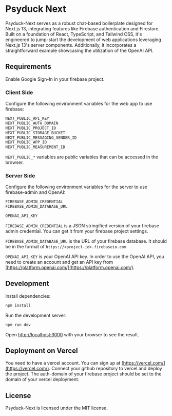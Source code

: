 # Psyduck Next

Psyduck-Next serves as a robust chat-based boilerplate designed for Next.js 13, integrating features like Firebase authentication and Firestore. Built on a foundation of React, TypeScript, and Tailwind CSS, it's engineered to jump-start the development of web applications leveraging Next.js 13's server components. Additionally, it incorporates a straightforward example showcasing the utilization of the OpenAI API.

## Requirements

Enable Google Sign-In in your firebase project.

### Client Side

Configure the following environment variables for the web app to use firebase:

```bash
NEXT_PUBLIC_API_KEY
NEXT_PUBLIC_AUTH_DOMAIN
NEXT_PUBLIC_PROJECT_ID
NEXT_PUBLIC_STORAGE_BUCKET
NEXT_PUBLIC_MESSAGING_SENDER_ID
NEXT_PUBLIC_APP_ID
NEXT_PUBLIC_MEASUREMENT_ID
```

`NEXT_PUBLIC_*` variables are public variables that can be accessed in the browser.

### Server Side

Configure the following environment variables for the server to use firebase-admin and OpenAI:

```bash
FIREBASE_ADMIN_CREDENTIAL
FIREBASE_ADMIN_DATABASE_URL

OPENAI_API_KEY
```

`FIREBASE_ADMIN_CREDENTIAL` is a JSON stringified version of your firebase admin credential. You can get it from your firebase project settings.

`FIREBASE_ADMIN_DATABASE_URL` is the URL of your firebase database. It should be in the format of `https://<project-id>.firebaseio.com`

`OPENAI_API_KEY` is your OpenAI API key. In order to use the OpenAI API, you need to create an account and get an API key from [https://platform.openai.com/](https://platform.openai.com/).

## Development

Install dependencies:

```bash
npm install
```

Run the development server:

```bash
npm run dev
```

Open [http://localhost:3000](http://localhost:3000) with your browser to see the result.

## Deployment on Vercel

You need to have a vercel account. You can sign up at [https://vercel.com/](https://vercel.com/). Connect your github repository to vercel and deploy the project. The auth-domain of your firebase project should be set to the domain of your vercel deployment.

## License

Psyduck-Next is licensed under the MIT license.
